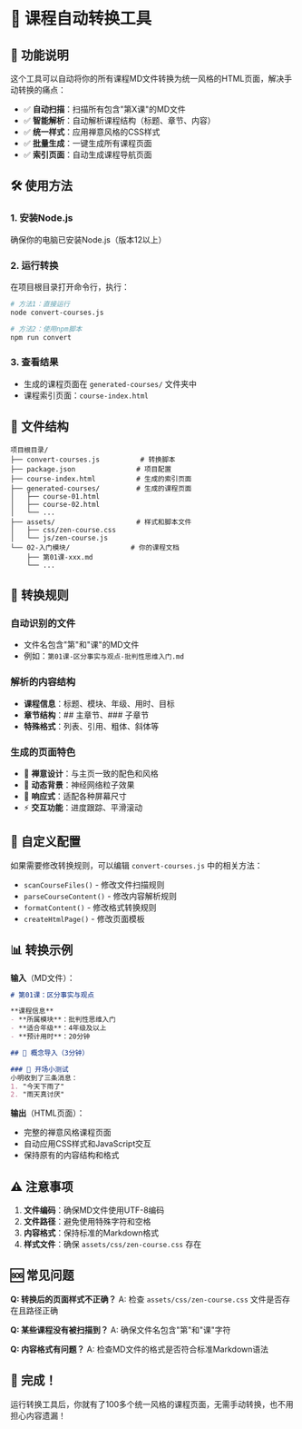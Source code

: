 # 🚀 课程自动转换工具

## 📖 功能说明

这个工具可以自动将你的所有课程MD文件转换为统一风格的HTML页面，解决手动转换的痛点：

- ✅ **自动扫描**：扫描所有包含"第X课"的MD文件
- ✅ **智能解析**：自动解析课程结构（标题、章节、内容）
- ✅ **统一样式**：应用禅意风格的CSS样式
- ✅ **批量生成**：一键生成所有课程页面
- ✅ **索引页面**：自动生成课程导航页面

## 🛠 使用方法

### 1. 安装Node.js
确保你的电脑已安装Node.js（版本12以上）

### 2. 运行转换
在项目根目录打开命令行，执行：

```bash
# 方法1：直接运行
node convert-courses.js

# 方法2：使用npm脚本
npm run convert
```

### 3. 查看结果
- 生成的课程页面在 `generated-courses/` 文件夹中
- 课程索引页面：`course-index.html`

## 📁 文件结构

```
项目根目录/
├── convert-courses.js          # 转换脚本
├── package.json               # 项目配置
├── course-index.html          # 生成的索引页面
├── generated-courses/         # 生成的课程页面
│   ├── course-01.html
│   ├── course-02.html
│   └── ...
├── assets/                    # 样式和脚本文件
│   ├── css/zen-course.css
│   └── js/zen-course.js
└── 02-入门模块/               # 你的课程文档
    ├── 第01课-xxx.md
    └── ...
```

## 🎯 转换规则

### 自动识别的文件
- 文件名包含"第"和"课"的MD文件
- 例如：`第01课-区分事实与观点-批判性思维入门.md`

### 解析的内容结构
- **课程信息**：标题、模块、年级、用时、目标
- **章节结构**：## 主章节、### 子章节
- **特殊格式**：列表、引用、粗体、斜体等

### 生成的页面特色
- 🌸 **禅意设计**：与主页一致的配色和风格
- 🎨 **动态背景**：神经网络粒子效果
- 📱 **响应式**：适配各种屏幕尺寸
- ⚡ **交互功能**：进度跟踪、平滑滚动

## 🔧 自定义配置

如果需要修改转换规则，可以编辑 `convert-courses.js` 中的相关方法：

- `scanCourseFiles()` - 修改文件扫描规则
- `parseCourseContent()` - 修改内容解析规则
- `formatContent()` - 修改格式转换规则
- `createHtmlPage()` - 修改页面模板

## 📊 转换示例

**输入**（MD文件）：
```markdown
# 第01课：区分事实与观点

**课程信息**
- **所属模块**：批判性思维入门
- **适合年级**：4年级及以上
- **预计用时**：20分钟

## 📖 概念导入（3分钟）

### 🎯 开场小测试
小明收到了三条消息：
1. "今天下雨了"
2. "雨天真讨厌"
```

**输出**（HTML页面）：
- 完整的禅意风格课程页面
- 自动应用CSS样式和JavaScript交互
- 保持原有的内容结构和格式

## ⚠️ 注意事项

1. **文件编码**：确保MD文件使用UTF-8编码
2. **文件路径**：避免使用特殊字符和空格
3. **内容格式**：保持标准的Markdown格式
4. **样式文件**：确保 `assets/css/zen-course.css` 存在

## 🆘 常见问题

**Q: 转换后的页面样式不正确？**
A: 检查 `assets/css/zen-course.css` 文件是否存在且路径正确

**Q: 某些课程没有被扫描到？**
A: 确保文件名包含"第"和"课"字符

**Q: 内容格式有问题？**
A: 检查MD文件的格式是否符合标准Markdown语法

## 🎉 完成！

运行转换工具后，你就有了100多个统一风格的课程页面，无需手动转换，也不用担心内容遗漏！
